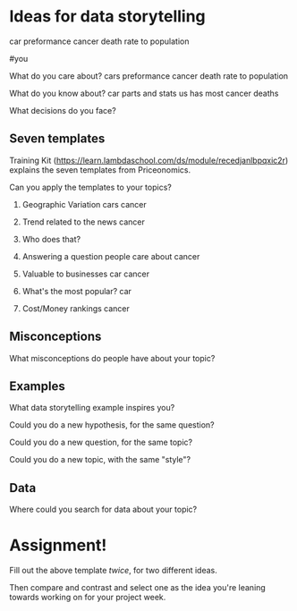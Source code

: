 # Ideas for data storytelling
car preformance
cancer death rate to population

#you

What do you care about?
cars preformance
cancer death rate to population 

What do you know about?
car parts and stats
us has most cancer deaths

What decisions do you face?


## Seven templates

Training Kit (https://learn.lambdaschool.com/ds/module/recedjanlbpqxic2r) explains the seven templates from Priceonomics.

Can you apply the templates to your topics? 

1. Geographic Variation
    cars
    cancer

2. Trend related to the news
    cancer
    

3. Who does that?


4. Answering a question people care about
    cancer
5. Valuable to businesses
    car
    cancer

6. What's the most popular?
    car

7. Cost/Money rankings
    cancer

## Misconceptions

What misconceptions do people have about your topic?


## Examples

What data storytelling example inspires you?


Could you do a new hypothesis, for the same question?


Could you do a new question, for the same topic?


Could you do a new topic, with the same "style"?


## Data

Where could you search for data about your topic?


# Assignment!

Fill out the above template *twice*, for two different ideas.

Then compare and contrast and select one as the idea you're leaning towards
working on for your project week.
